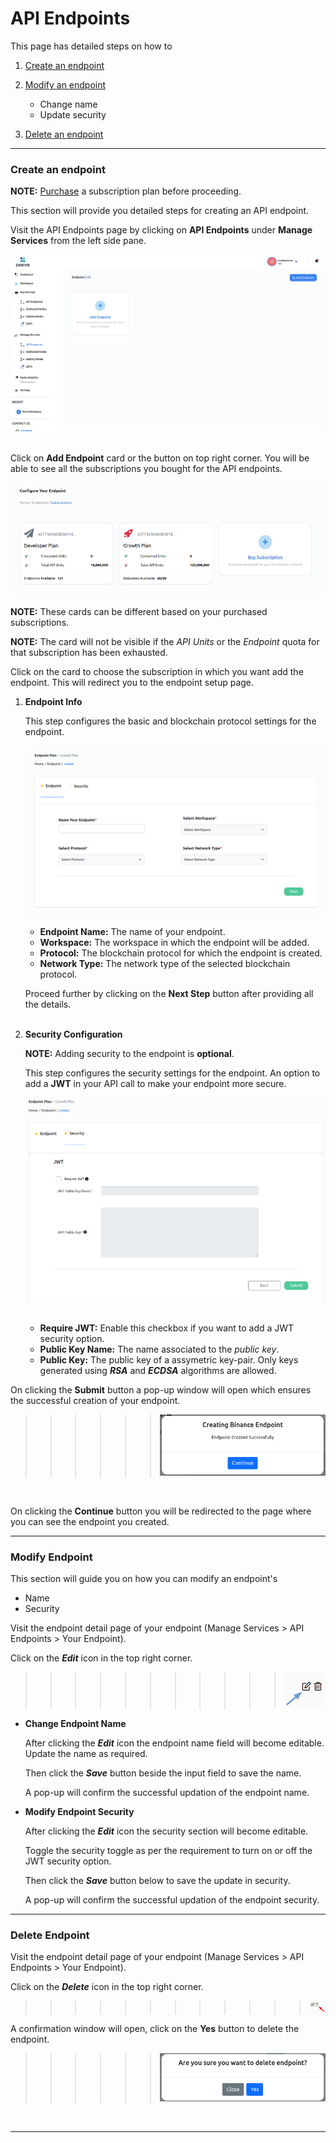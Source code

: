 # API Endpoints

This page has detailed steps on how to

1. [Create an endpoint](#create-an-endpoint)

2. [Modify an endpoint](#modify-endpoint)
   - Change name
   - Update security
3. [Delete an endpoint](#delete-endpoint)

---

### **Create an endpoint**

**NOTE:** [Purchase](./subscriptions.md) a subscription plan before proceeding.

This section will provide you detailed steps for creating an API endpoint.

Visit the API Endpoints page by clicking on **API Endpoints** under **Manage Services** from the left side pane.

![img](./images/apiEndpoint/apiEndpointsPage.png)
&nbsp;

Click on **Add Endpoint** card or the button on top right corner. You will be able to see all the subscriptions you bought for the API endpoints.

![img](./images/apiEndpoint/apiEndpointSubscriptionCards.png)

**NOTE:** These cards can be different based on your purchased subscriptions.

**NOTE:** The card will not be visible if the _API Units_ or the _Endpoint_ quota for that subscription has been exhausted.

Click on the card to choose the subscription in which you want add the endpoint. This will redirect you to the endpoint setup page.

1. **Endpoint Info**

   This step configures the basic and blockchain protocol settings for the endpoint.

   ![img](./images/apiEndpoint/apiEndpointCreate-1.png)

   - **Endpoint Name:** The name of your endpoint.
   - **Workspace:** The workspace in which the endpoint will be added.
   - **Protocol:** The blockchain protocol for which the endpoint is created.
   - **Network Type:** The network type of the selected blockchain protocol.

   Proceed further by clicking on the **Next Step** button after providing all the details.
   <br></br>

2. **Security Configuration**

   **NOTE:** Adding security to the endpoint is **optional**.

   This step configures the security settings for the endpoint. An option to add a **JWT** in your API call to make your endpoint more secure.

   ![img](./images/apiEndpoint/apiEndpointCreate-2.png)
   &nbsp;

   - **Require JWT:** Enable this checkbox if you want to add a JWT security option.
   - **Public Key Name:** The name associated to the _public key_.
   - **Public Key:** The public key of a assymetric key-pair. Only keys generated using **_RSA_** and **_ECDSA_** algorithms are allowed.

On clicking the **Submit** button a pop-up window will open which ensures the successful creation of your endpoint.

> > > > > > ![img](./images/apiEndpoint/apiEndpointCreateSuccessModal.png)

&nbsp;

On clicking the **Continue** button you will be redirected to the page where you can see the endpoint you created.

---

### **Modify Endpoint**

This section will guide you on how you can modify an endpoint's

- Name
- Security

Visit the endpoint detail page of your endpoint (Manage Services > API Endpoints > Your Endpoint).

Click on the **_Edit_** icon in the top right corner.

> > > > > > > > > > > ![img](./images/apiEndpoint/apiEndpointButtonEdit.png)

- **Change Endpoint Name**

  After clicking the **_Edit_** icon the endpoint name field will become editable. Update the name as required.

  Then click the **_Save_** button beside the input field to save the name.

  A pop-up will confirm the successful updation of the endpoint name.

- **Modify Endpoint Security**

  After clicking the **_Edit_** icon the security section will become editable.

  Toggle the security toggle as per the requirement to turn on or off the JWT security option.

  Then click the **_Save_** button below to save the update in security.

  A pop-up will confirm the successful updation of the endpoint security.

---

### **Delete Endpoint**

Visit the endpoint detail page of your endpoint (Manage Services > API Endpoints > Your Endpoint).

Click on the **_Delete_** icon in the top right corner.

> > > > > > > > > > > > ![img](./images/apiEndpoint/apiEndpointButtonDelete.png)

A confirmation window will open, click on the **Yes** button to delete the endpoint.

> > > > > > ![img](./images/apiEndpoint/apiEndpointDeleteModal.png)

&nbsp;

---
